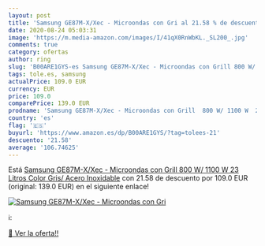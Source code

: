 ```yaml
---
layout: post
title: 'Samsung GE87M-X/Xec - Microondas con Gri al 21.58 % de descuento'
date: 2020-08-24 05:03:31
image: 'https://m.media-amazon.com/images/I/41qX0RnWbKL._SL200_.jpg'
comments: true
category: ofertas
author: ring
slug: 'B00ARE1GYS-es Samsung GE87M-X/Xec - Microondas con Grill 800 W/ 1100 W...'
tags: tole.es, samsung
actualPrice: 109.0 EUR
currency: EUR
price: 109.0
comparePrice: 139.0 EUR
prodname: 'Samsung GE87M-X/Xec - Microondas con Grill  800 W/ 1100 W  23 Litros  Color Gris/ Acero Inoxidable'
country: 'es'
flag: '🇪🇸'
buyurl: 'https://www.amazon.es/dp/B00ARE1GYS/?tag=tolees-21'
descuento: '21.58'
average: '106.74625'
---
```


Está [Samsung GE87M-X/Xec - Microondas con Grill  800 W/ 1100 W  23 Litros  Color Gris/ Acero Inoxidable](https://www.amazon.es/dp/B00ARE1GYS/?tag=tolees-21) con 21.58 de descuento por 109.0 EUR (original: 139.0 EUR) en el siguiente enlace!

[![Samsung GE87M-X/Xec - Microondas con Gri](https://m.media-amazon.com/images/I/41qX0RnWbKL._SL200_.jpg)](https://www.amazon.es/dp/B00ARE1GYS/?tag=tolees-21)

ℹ️:


[🛒 Ver la oferta!!](https://www.amazon.es/dp/B00ARE1GYS/?tag=tolees-21)
